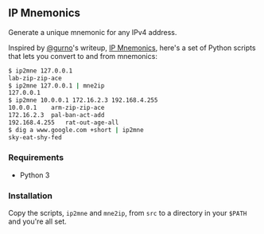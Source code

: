 ## IP Mnemonics

Generate a unique mnemonic for any IPv4 address.

Inspired by [@gurno](https://github.com/gurno)'s writeup,
[IP Mnemonics](http://gurno.com/adam/mne/), here's a set of Python scripts
that lets you convert to and from mnemonics:

```sh
$ ip2mne 127.0.0.1
lab-zip-zip-ace
$ ip2mne 127.0.0.1 | mne2ip
127.0.0.1
$ ip2mne 10.0.0.1 172.16.2.3 192.168.4.255
10.0.0.1	arm-zip-zip-ace
172.16.2.3	pal-ban-act-add
192.168.4.255	rat-out-age-all
$ dig a www.google.com +short | ip2mne
sky-eat-shy-fed
```

### Requirements

* Python 3

### Installation

Copy the scripts, `ip2mne` and `mne2ip`, from `src` to a directory in your
`$PATH` and you're all set.
